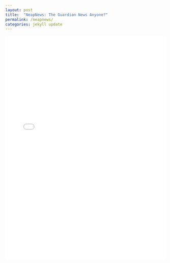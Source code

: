 ```yaml
---
layout: post
title:  "NeapNews: The Guardian News Anyone?"
permalink: /neapnews/
categories: jekyll update
---
```


<embed width="100%" height="700px" src="/blog/guardian/index.html">